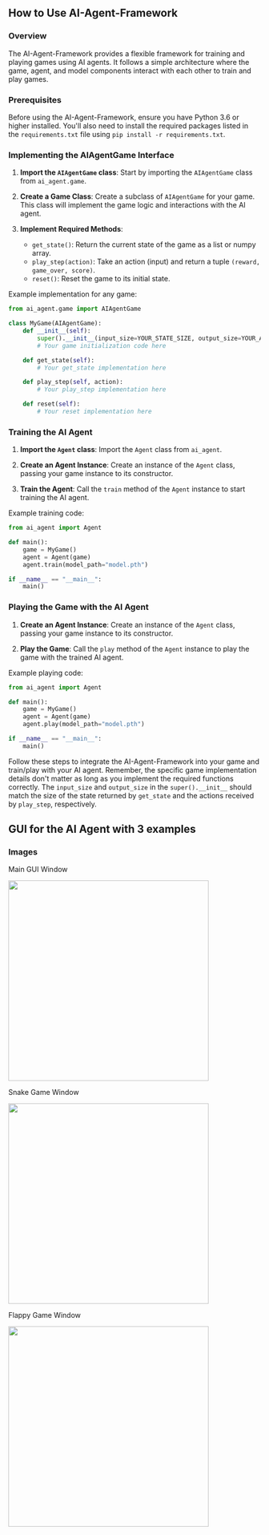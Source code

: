 ## How to Use AI-Agent-Framework

### Overview
The AI-Agent-Framework provides a flexible framework for training and playing games using AI agents. It follows a simple architecture where the game, agent, and model components interact with each other to train and play games.

### Prerequisites
Before using the AI-Agent-Framework, ensure you have Python 3.6 or higher installed. You'll also need to install the required packages listed in the `requirements.txt` file using `pip install -r requirements.txt`.

### Implementing the AIAgentGame Interface
1. **Import the `AIAgentGame` class**: Start by importing the `AIAgentGame` class from `ai_agent.game`.

2. **Create a Game Class**: Create a subclass of `AIAgentGame` for your game. This class will implement the game logic and interactions with the AI agent.

3. **Implement Required Methods**:
   - `get_state()`: Return the current state of the game as a list or numpy array.
   - `play_step(action)`: Take an action (input) and return a tuple `(reward, game_over, score)`.
   - `reset()`: Reset the game to its initial state.

Example implementation for any game:

```python
from ai_agent.game import AIAgentGame

class MyGame(AIAgentGame):
    def __init__(self):
        super().__init__(input_size=YOUR_STATE_SIZE, output_size=YOUR_ACTION_SIZE)
        # Your game initialization code here

    def get_state(self):
        # Your get_state implementation here

    def play_step(self, action):
        # Your play_step implementation here

    def reset(self):
        # Your reset implementation here
```

### Training the AI Agent
1. **Import the `Agent` class**: Import the `Agent` class from `ai_agent`.

2. **Create an Agent Instance**: Create an instance of the `Agent` class, passing your game instance to its constructor.

3. **Train the Agent**: Call the `train` method of the `Agent` instance to start training the AI agent.

Example training code:

```python
from ai_agent import Agent

def main():
    game = MyGame()
    agent = Agent(game)
    agent.train(model_path="model.pth")

if __name__ == "__main__":
    main()
```

### Playing the Game with the AI Agent
1. **Create an Agent Instance**: Create an instance of the `Agent` class, passing your game instance to its constructor.

2. **Play the Game**: Call the `play` method of the `Agent` instance to play the game with the trained AI agent.

Example playing code:

```python
from ai_agent import Agent

def main():
    game = MyGame()
    agent = Agent(game)
    agent.play(model_path="model.pth")

if __name__ == "__main__":
    main()
```

Follow these steps to integrate the AI-Agent-Framework into your game and train/play with your AI agent. Remember, the specific game implementation details don't matter as long as you implement the required functions correctly. The `input_size` and `output_size` in the `super().__init__` should match the size of the state returned by `get_state` and the actions received by `play_step`, respectively.

## GUI for the AI Agent with 3 examples

### Images

Main GUI Window

<img width="400" src="/AI-Agent-Framwork/images/main_window.png">

Snake Game Window

<img width="400" src="/AI-Agent-Framwork/images/snake_window.png">

Flappy Game Window

<img width="400" src="/AI-Agent-Framwork/images/flappy_window.png">